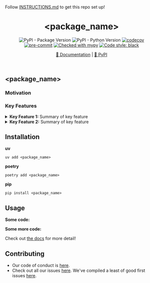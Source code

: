 Follow [INSTRUCTIONS.md](INSTRUCTIONS.md) to get this repo set up!

<div align="center">

# <package_name>  <!---Add an emoji too!-->

<!---Brief summary here-->

<!---Include badges, some examples are already listed-->

![PyPI - Package Version](https://img.shields.io/pypi/v/<package_name>.svg)
![PyPI - Python Version](https://img.shields.io/pypi/pyversions/<package_name>)
[![codecov](https://codecov.io/gh/tenyo-app/pydomprob/graph/badge.svg?token=C0BO1ZP0DK)](https://codecov.io/gh/<owner>/<package_name>)
[![pre-commit](https://img.shields.io/badge/pre--commit-enabled-brightgreen?logo=pre-commit&logoColor=white)](https://github.com/pre-commit/pre-commit)
[![Checked with mypy](http://www.mypy-lang.org/static/mypy_badge.svg)](http://mypy-lang.org/)
[![Code style: black](https://img.shields.io/badge/code%20style-black-000000.svg)](https://github.com/psf/black)

<!---Add some useful links-->

[📄 Documentation](https://<package_name>.readthedocs.io/en/latest/) | [🐍 PyPI](https://pypi.org/project/<package_name>/)

&nbsp;

</div>

## <package_name>  <!---Add an emoji too!-->

<!---Brief description of project-->

### Motivation

<!---Add details on the problem you're trying to solve-->

### Key Features

<details>
    <summary>
        <strong>Key Feature 1:</strong> Summary of key feature
    </summary><br>

> <!---Add details on key feature-->
> 
</details>

<details>
    <summary>
        <strong>Key Feature 2:</strong> Summary of key feature
    </summary><br>

> <!---Add details on key feature-->
> 
</details>

## Installation

**uv**

```shell
uv add <package_name>
```

**poetry**

```shell
poetry add <package_name>
```

**pip**

```shell
pip install <package_name>
```

## Usage

**Some code:**

<!---Add some example code-->

**Some more code:**

<!---Add some more example code-->

Check out [the docs](https://<package_name>.readthedocs.io/en/latest/) for more detail!

## Contributing

- Our code of conduct is [here](https://github.com/<owner>/<repo_name>?tab=coc-ov-file).
- Check out all our issues [here](https://github.com/<owner>/<repo_name>/issues). We've compiled a least of good first issues [here](https://github.com/<owner>/<repo_name>/issues?q=is%3Aissue%20state%3Aopen%20label%3A%22good%20first%20issue%22).
